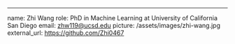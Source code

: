 ---
name: Zhi Wang
role: PhD in Machine Learning at University of California San Diego
email: zhw119@ucsd.edu
picture: /assets/images/zhi-wang.jpg
external_url: https://github.com/Zhi0467